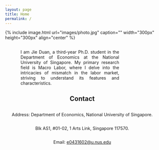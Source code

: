 ```yaml
---
layout: page
title: Home
permalink: /
---
```


<style>
  .container {
    display: flex;
    flex-direction: column;
    align-items: center;
  }
  .text {
    text-align: justify;
    max-width: 80%;
    margin-top: 10px;
  }
  .image {
    margin-bottom: 10px;
  }
</style>

<div class="container">
  <div class="image">
    {% include image.html url="images/photo.jpg" caption="" width="300px" height="300px" align="center" %}
  </div>
  <div class="text">
   
  <div class="text">
    I am Jie Duan, a third-year Ph.D. student in the Department of Economics at the National University of Singapore. My primary research field is Macro Labor, where I delve into the intricacies of mismatch in the labor market, striving to understand its features and characteristics.
  </div>
</div>



## Contact
Address: Department of Economics, National University of Singapore.

Blk AS1, #01-02, 1 Arts Link, Singapore 117570.  

Email: e0431602@u.nus.edu

